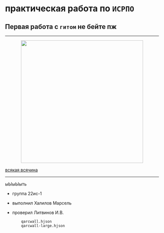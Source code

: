 # практическая работа по `ИСРПО`

## Первая работа с `гитом` не бейте пж

---

<p align="center"><img src="https://terrariums.ru/wp-content/uploads/2022/09/3-49.jpg" width="400"><p/>

<p><a href="https://youtu.be/dQw4w9WgXcQ?si=KYxs1Hkxll1AGLzD">всякая всячина</a></p>

---

ыЫыЫыть

- группа 22ис-1
- выполнил Халилов Марсель
- проверил Литвинов И.В.

          qarcwall.hjson
          qarcwall-large.hjson
